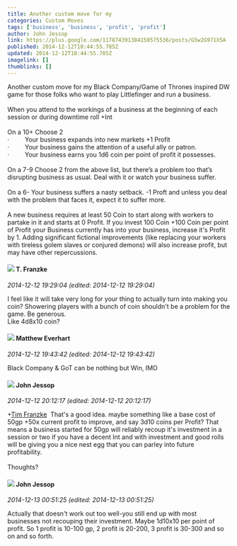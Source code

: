 ```yaml
---
title: Another custom move for my
categories: Custom Moves
tags: ['business', 'business', 'profit', 'profit']
author: John Jessop
link: https://plus.google.com/117874391384150575536/posts/G5w2G971X5A
published: 2014-12-12T18:44:55.785Z
updated: 2014-12-12T18:44:55.785Z
imagelink: []
thumblinks: []
---
```


Another custom move for my Black Company/Game of Thrones inspired DW game for those folks who want to play Littlefinger and run a business.<br /><br />When you attend to the workings of a business at the beginning of each session or during downtime roll +Int<br /><br />On a 10+ Choose 2<br />·         Your business expands into new markets +1 Profit<br />·         Your business gains the attention of a useful ally or patron.<br />·         Your business earns you 1d6 coin per point of profit it possesses.<br /><br />On a 7-9 Choose 2 from the above list, but there’s a problem too that’s disrupting business as usual. Deal with it or watch your business suffer.<br /><br />On a 6- Your business suffers a nasty setback. -1 Proft and unless you deal with the problem that faces it, expect it to suffer more.<br /><br />A new business requires at least 50 Coin to start along with workers to partake in it and starts at 0 Profit. If you invest 100 Coin +100 Coin per point of Profit your Business currently has into your business, increase it&#39;s Profit by 1. Adding significant fictional improvements (like replacing your workers with tireless golem slaves or conjured demons) will also increase profit, but may have other repercussions.
<div id='comment z134x3eq3lmyjz5uu22mdf05omqndfn5h04'>
  <h4><img src='{{site.baseurl}}//images/avatars/110330901807759406775_photo.jpg'> T. Franzke</h4>
      <p><cite>2014-12-12 19:29:04 (edited: 2014-12-12 19:29:04)</cite></p>
        <p>I feel like it will take very long for your thing to actually turn into making you coin? Showering players with a bunch of coin shouldn&#39;t be a problem for the game. Be generous. <br />Like 4d8x10 coin? </p>
</div>
        

<div id='comment z134x3eq3lmyjz5uu22mdf05omqndfn5h04'>
  <h4><img src='{{site.baseurl}}//images/avatars/115610991532630554135_photo.jpg'> Matthew Everhart</h4>
      <p><cite>2014-12-12 19:43:42 (edited: 2014-12-12 19:43:42)</cite></p>
        <p>Black Company &amp; GoT can be nothing but Win, IMO</p>
</div>
        

<div id='comment z134x3eq3lmyjz5uu22mdf05omqndfn5h04'>
  <h4><img src='{{site.baseurl}}//images/avatars/117874391384150575536_photo.jpg'> John Jessop</h4>
      <p><cite>2014-12-12 20:12:17 (edited: 2014-12-12 20:12:17)</cite></p>
        <p><span class="proflinkWrapper"><span class="proflinkPrefix">+</span><a class="proflink" href="https://plus.google.com/110330901807759406775" oid="110330901807759406775">Tim Franzke</a></span>  That&#39;s a good idea. maybe something like a base cost of 50gp +50x current profit to improve, and say 3d10 coins per Profit? That means a business started for 50gp will reliably recoup it&#39;s investment in a session or two if you have a decent Int and with investment and good rolls will be giving you a nice nest egg that you can parley into future profitability.<br /><br />Thoughts?</p>
</div>
        

<div id='comment z134x3eq3lmyjz5uu22mdf05omqndfn5h04'>
  <h4><img src='{{site.baseurl}}//images/avatars/117874391384150575536_photo.jpg'> John Jessop</h4>
      <p><cite>2014-12-13 00:51:25 (edited: 2014-12-13 00:51:25)</cite></p>
        <p>Actually that doesn&#39;t work out too well-you still end up with most businesses not recouping their investment. Maybe 1d10x10 per point of profit. So 1 profit is 10-100 gp, 2 profit is 20-200, 3 profit is 30-300 and so on and so forth.</p>
</div>
        